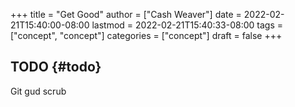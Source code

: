 +++
title = "Get Good"
author = ["Cash Weaver"]
date = 2022-02-21T15:40:00-08:00
lastmod = 2022-02-21T15:40:33-08:00
tags = ["concept", "concept"]
categories = ["concept"]
draft = false
+++

## TODO {#todo}

Git gud scrub
